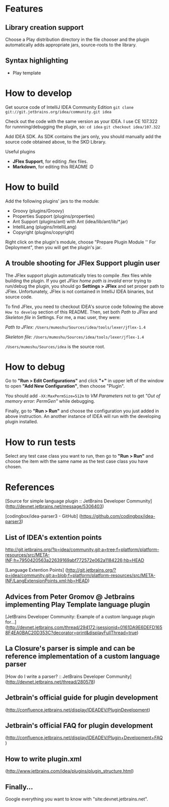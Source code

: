 # Features

## Library creation support
Choose a Play distribution directory in the file chooser and the plugin automatically adds appropriate
jars, source-roots to the library.

## Syntax highlighting
* Play template

# How to develop

Get source code of IntelliJ IDEA Community Edition
`git clone git://git.jetbrains.org/idea/community.git idea`

Check out the code with the same version as your IDEA.
I use CE 107.322 for runnning/debugging the plugin, so:
`cd idea`
`git checkout idea/107.322`

Add IDEA SDK.
As SDK contains the jars only, you should manually add the source code obtained above, to the SKD Library.

Useful plugins
* **JFlex Support**, for editing .flex files.
* **Markdown**, for editing this README :D

# How to build

Add the following plugins' jars to the module:

* Groovy (plugins/Groovy)
* Properties Support (plugins/properties)
* Ant Support (plugins/ant) with Ant (idea/lib/ant/lib/*.jar)
* IntelliLang (plugins/IntelliLang)
* Copyright (plugins/copyright)

Right click on the plugin's module, choose "Prepare Plugin Module '<module name here>' For Deployment",
then you will get the plugin's jar.

## A trouble shooting for JFlex Support plugin user

The JFlex support plugin automatically tries to compile .flex files while building the plugin.
If you get *JFlex home path is invalid* error trying to run/debug the plugin,
you should go **Settings > JFlex** and set proper path to JFlex.
Unfortunately, JFlex is not contained in IntelliJ IDEA binaries, but source code.

To find JFlex, you need to checkout IDEA's source code following the above `How to develop` section of this README.
Then, set both *Path to JFlex* and *Skeleton file* in Settings.
For me, a mac user, they were:

*Path to JFlex:*
`/Users/mumoshu/Sources/idea/tools/lexer/jflex-1.4`

*Skeleton file:*
`/Users/mumoshu/Sources/idea/tools/lexer/jflex-1.4`

`/Users/mumoshu/Sources/idea` is the source root.

# How to debug

Go to **"Run > Edit Configurations"** and click **"+"** in upper left of the window to open **"Add New Configuration"**,
then choose "Plugin".

You should add `-XX:MaxPermSize=512m` to *VM Parameters* not to get *"Out of memory error: PermGen"* while debugging.

Finally, go to **"Run > Run"** and choose the configuration you just added in above instruction.
An another instance of IDEA will run with the developing plugin installed.

# How to run tests

Select any test case class you want to run,
then go to **"Run > Run"** and choose the item with the same name as the test case class you have chosen.

# References

[Source for simple language plugin :: JetBrains Developer Community]
(http://devnet.jetbrains.net/message/5306403)

[codingbox/idea-parser3 - GitHub]
(https://github.com/codingbox/idea-parser3)

## List of IDEA's extention points

http://git.jetbrains.org/?p=idea/community.git;a=tree;f=platform/platform-resources/src/META-INF;h=7950420563a22639169abf772572e062a1184226;hb=HEAD

[Language Extention Points]
(http://git.jetbrains.org/?p=idea/community.git;a=blob;f=platform/platform-resources/src/META-INF/LangExtensionPoints.xml;hb=HEAD)

## Advices from Peter Gromov @ Jetbrains implementing Play Template language plugin

[JetBrains Developer Community: Example of a custom language plugin for...]
(http://devnet.jetbrains.com/thread/294172;jsessionid=0161DA9E6DEFD1658F4EA0BAC20D353C?decorator=print&displayFullThread=true)

## La Closure's parser is simple and can be reference implementation of a custom language parser

[How do I write a parser? :: JetBrains Developer Community]
(http://devnet.jetbrains.net/thread/280578)

## Jetbrain's official guide for plugin development

(http://confluence.jetbrains.net/display/IDEADEV/PluginDevelopment)

## Jetbrain's official FAQ for plugin development

(http://confluence.jetbrains.net/display/IDEADEV/Plugin+Development+FAQ)

## How to write plugin.xml

(http://www.jetbrains.com/idea/plugins/plugin_structure.html)

## Finally...

Google everything you want to know with "site:devnet.jetbrains.net".
